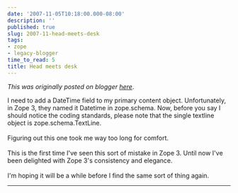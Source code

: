 ```yaml
---
date: '2007-11-05T10:18:00.000-08:00'
description: ''
published: true
slug: 2007-11-head-meets-desk
tags:
- zope
- legacy-blogger
time_to_read: 5
title: Head meets desk
---
```


*This was originally posted on blogger [here](https://pydanny.blogspot.com/2007/11/head-meets-desk.html)*.

I need to add a DateTime field to my primary content object.   Unfortunately, in Zope 3, they named it Datetime in zope.schema.  Now, before you say I should notice the coding standards, please note that the single textline object is zope.schema.TextLine.<br /><br />Figuring out this one took me way too long for comfort.<br /><br />This is the first time I've seen this sort of mistake in Zope 3.  Until now I've been delighted with Zope 3's consistency and elegance. <br /><br />I'm hoping it will be a while before I find the same sort of thing again.

---

